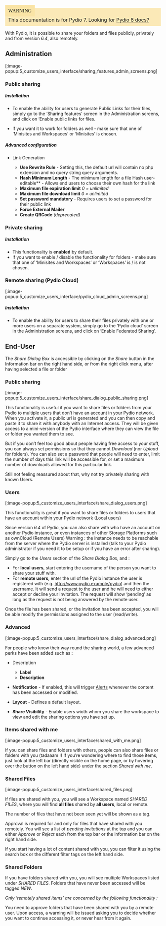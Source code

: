 <div style="background-color: #fbe9b7;font-size: 16px;">
<span style="background-color: #fae4a6;padding: 10px;font-family: FuturaT-Demi;">WARNING</span>
<span style="padding: 10px;display: inline-block;">This documentation is for Pydio 7. Looking for <a href="https://pydio.com/en/docs/v8/sharing-features">Pydio 8 docs?</a></span>
</div>

With Pydio, it is possible to share your folders and files publicly, privately and from version _6.4_, also remotely.

Administration
--------------

[:image-popup:5_customize_users_interface/sharing_features_admin_screens.png]

### Public sharing

#####  Installation

* To enable the ability for users to generate Public Links for their files, simply go to the ‘Sharing features’ screen in the Administration screens, and click on ‘Enable public links for files.

* If you want it to work for folders as well - make sure that one of ‘Minisites and Workspaces’ or ‘Minisites’ is chosen.

#####  Advanced configuration

* Link Generation

	* **Use Rewrite Rule** - Setting this, the default url will contain no php extension and no query string query arguments.
	* **Hash Minimum Length** - The minimum length for a file
		Hash user-editable** - Allows end users to choose their own hash for the link
	* **Maximum file expiration limit** _0 = unlimited_
	* **Maximum file download limit** _0 = unlimited_
	* **Set password mandatory** - Requires users to set a password for their public link
	* **Force External Mailer**
	* **Create QRCode** _(deprecated)_

### Private sharing

##### Installation
* This functionality is **enabled** by default.
* If you want to enable / disable the functionality for folders - make sure that one of ‘Minisites and Workspaces’ or ‘Workspaces’ is / is not chosen.

### Remote sharing (Pydio Cloud)

[:image-popup:5_customize_users_interface/pydio_cloud_admin_screens.png]

##### Installation
* To enable the ability for users to share their files privately with one or more users on a separate system, simply go to the ‘Pydio cloud’ screen in the Administration screens, and click on ‘Enable Federated Sharing’.

End-User
--------

The _Share Dialog Box_ is accessible by clicking on the _Share_ button in the Information bar on the right hand side, or from the right click menu, after having selected a file or folder

### Public sharing

[:image-popup:5_customize_users_interface/share_dialog_public_sharing.png]

This functionality is useful if you want to share files or folders from your Pydio to multiple users that don’t have an account in your Pydio network. When you activate it, a public url is generated and you can then copy and paste it to share it with anybody with an Internet access. They will be given access to a mini-version of the Pydio interface where they can view the file or folder you wanted them to see.

But if you don’t feel too good about people having free access to your stuff, you can always set permissions so that they cannot _Download_ (nor _Upload_ for folders). You can also set a password that people will need to enter, limit the number of days this link will be accessible for, or set a maximum number of downloads allowed for this particular link.

Still not feeling reassured about that, why not try privately sharing with known Users.

### Users

[:image-popup:5_customize_users_interface/share_dialog_users.png]

This functionality is great if you want to share files or folders to users that have an account within your Pydio network (Local users)

Since version _6.4_ of Pydio, you can also share with who have an account on another Pydio instance, or even instances of other Storage Platforms such as ownCloud (Remote Users) Warning : the instance needs to be reachable from the server where the Pydio server is installed (talk to your Pydio administrator if you need it to be setup or if you have an error after sharing).

Simply go to the _Users_ section of the _Share Dialog Box_, and :

* For **local users**, start entering the username of the person you want to share your stuff with.
* For **remote users**, enter the url of the Pydio instance the user is registered with (e.g. http://www.pydio.example/pydio) and then the username. It will send a request to the user and he will need to either accept or decline your invitation. The request will show ‘pending’ as long as the request is not being answered by the remote user.

Once the file has been shared, or the invitation has been accepted, you will be able modify the permissions assigned to the user (read/write).

### Advanced

[:image-popup:5_customize_users_interface/share_dialog_advanced.png]

For people who know their way round the sharing world, a few advanced perks have been added such as :

* Description
	* **Label**
	* **Description**

* **Notification** - If enabled, this will trigger [Alerts](https://pydio.com/en/docs/v6-enterprise/watches-and-notifications) whenever the content has been accessed or modified.

* **Layout** - Defines a default layout.

* **Share Visibility** - Enable users wioth whom you share the workspace to view and edit the sharing options you have set up.

### Items shared with me

[:image-popup:5_customize_users_interface/shared_with_me.png]

If you can share files and folders with others, people can also share files or folders with you (tadaaam !) If you’re wondering where to find those items, just look at the left bar (directly visible on  the home page, or by hovering over the button on the left hand side) under the section _Shared with me_.

### Shared Files

[:image-popup:5_customize_users_interface/shared_files.png]

If files are shared with you, you will see a Workspace named _SHARED FILES_, where you will find **all files** shared by **all users**, local or remote.

The number of files that have not been seen yet will be shown as a tag.

Approval is required for and only for files that have shared with you remotely. You will see a list of _pending invitations_ at the top and you can either _Approve_ or _Reject_ each from the top bar or the information bar on the right hand side.

If you start having a lot of content shared with you, you can filter it using the search box or the different filter tags on the left hand side.

### Shared Folders

If you have folders shared with you, you will see multiple Workspaces listed under _SHARED FILES_. Folders that have never been accessed will be tagged _NEW_.

_Only ‘remotely shared items’ are concerned by the following functionality :_

You need to approve folders that have been shared with you by a remote user. Upon access, a warning will be issued asking you to decide whether you want to continue accessing it, or never hear from it again.
